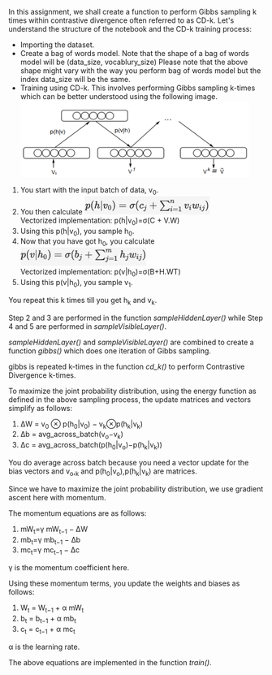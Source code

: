 In this assignment, we shall create a function to perform Gibbs sampling k times within contrastive divergence often referred to as CD-k. Let's understand the structure of the notebook and the CD-k training process:

* Importing the dataset.
* Create a bag of words model.
Note that the shape of a bag of words model will be (data_size, vocablury_size)
Please note that the above shape might vary with the way you perform bag of words model but the index data_size will be the same.
* Training using CD-k. This involves performing Gibbs sampling k-times which can be better understood using the following image.<br>
    <img src="Contrastive-Divergence.png" width="450" height="150">

1. You start with the input batch of data, v<sub>0</sub>. 
2. You then calculate <img src="CD-phv0-calc.png" width="247" height="36"><br> Vectorized implementation: p(h|v<sub>0</sub>)=σ(C + V.W)
3. Using this p(h|v<sub>0</sub>), you sample h<sub>0</sub>.
4. Now that you have got h<sub>0</sub>, you calculate
<img src="CD-phv0-calc-2.png" width="247" height="36"><br> Vectorized implementation: p(v|h<sub>0</sub>)=σ(B+H.WT)
5. Using this p(v|h<sub>0</sub>), you sample v<sub>1</sub>.

You repeat this k times till you get h<sub>k</sub> and v<sub>k</sub>.

Step 2 and 3 are performed in the function *sampleHiddenLayer()* while Step 4 and 5 are performed in *sampleVisibleLayer()*. 

*sampleHiddenLayer()* and *sampleVisibleLayer()* are combined to create a function *gibbs()* which does one iteration of Gibbs sampling.

gibbs is repeated k-times in the function *cd_k()* to perform Contrastive Divergence k-times.


To maximize the joint probability distribution, using the energy function as defined in the above sampling process, the update matrices and vectors simplify as follows:

1. ΔW = v<sub>0</sub> ⊗ p(h<sub>0</sub>|v<sub>0</sub>) − v<sub>k</sub>⊗p(h<sub>k</sub>|v<sub>k</sub>)
2. Δb = avg_across_batch(v<sub>o</sub>−v<sub>k</sub>)
3. Δc = avg_across_batch(p(h<sub>0</sub>|v<sub>o</sub>)−p(h<sub>k</sub>|v<sub>k</sub>))

You do average across batch because you need a vector update for the bias vectors and v<sub>o</sub>,<sub>k</sub> and p(h<sub>0</sub>|v<sub>o</sub>),p(h<sub>k</sub>|v<sub>k</sub>) are matrices.

Since we have to maximize the joint probability distribution, we use gradient ascent here with momentum.

The momentum equations are as follows:

1. mW<sub>t</sub>=γ mW<sub>t−1</sub> − ΔW
2. mb<sub>t</sub>=γ mb<sub>t−1</sub> − Δb
3. mc<sub>t</sub>=γ mc<sub>t−1</sub> − Δc

γ is the momentum coefficient here.

Using these momentum terms, you update the weights and biases as follows:

1. W<sub>t</sub> = W<sub>t−1</sub> + α mW<sub>t</sub>
2. b<sub>t</sub> = b<sub>t−1</sub> + α mb<sub>t</sub>
3. c<sub>t</sub> = c<sub>t−1</sub> + α mc<sub>t</sub>

α is the learning rate.

The above equations are implemented in the function *train()*.

